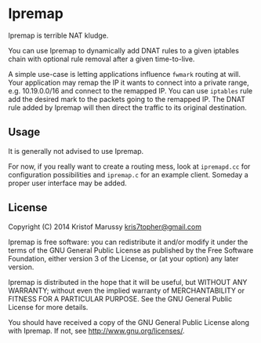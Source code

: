 # Ipremap

Ipremap is terrible NAT kludge.

You can use Ipremap to dynamically add DNAT rules to a given iptables
chain with optional rule removal after a given time-to-live.

A simple use-case is letting applications influence `fwmark` routing
at will. Your application may remap the IP it wants to connect into a
private range, e.g. 10.19.0.0/16 and connect to the remapped IP. You
can use `iptables` rule add the desired mark to the packets going to
the remapped IP. The DNAT rule added by Ipremap will then direct the
traffic to its original destination.

## Usage

It is generally not advised to use Ipremap.

For now, if you really want to create a routing mess, look at
`ipremapd.cc` for configuration possibilities and `ipremap.c` for an
example client. Someday a proper user interface may be added.

## License

Copyright (C) 2014 Kristof Marussy kris7topher@gmail.com

Ipremap is free software: you can redistribute it and/or modify
it under the terms of the GNU General Public License as published by
the Free Software Foundation, either version 3 of the License, or
(at your option) any later version.

Ipremap is distributed in the hope that it will be useful,
but WITHOUT ANY WARRANTY; without even the implied warranty of
MERCHANTABILITY or FITNESS FOR A PARTICULAR PURPOSE.  See the
GNU General Public License for more details.

You should have received a copy of the GNU General Public License
along with Ipremap.  If not, see http://www.gnu.org/licenses/.
